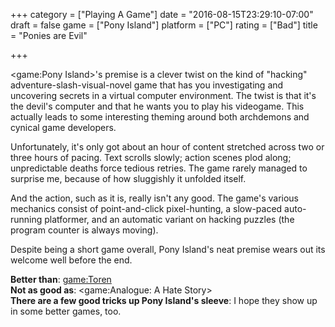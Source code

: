+++
category = ["Playing A Game"]
date = "2016-08-15T23:29:10-07:00"
draft = false
game = ["Pony Island"]
platform = ["PC"]
rating = ["Bad"]
title = "Ponies are Evil"

+++

<game:Pony Island>'s premise is a clever twist on the kind of "hacking" adventure-slash-visual-novel game that has you investigating and uncovering secrets in a virtual computer environment.  The twist is that it's the devil's computer and that he wants you to play his videogame.  This actually leads to some interesting theming around both archdemons and cynical game developers.

Unfortunately, it's only got about an hour of content stretched across two or three hours of pacing.  Text scrolls slowly; action scenes plod along; unpredictable deaths force tedious retries.  The game rarely managed to surprise me, because of how sluggishly it unfolded itself.

And the action, such as it is, really isn't any good.  The game's various mechanics consist of point-and-click pixel-hunting, a slow-paced auto-running platformer, and an automatic variant on hacking puzzles (the program counter is always moving).

Despite being a short game overall, Pony Island's neat premise wears out its welcome well before the end.

<b>Better than</b>: <game:Toren>  
<b>Not as good as</b>: <game:Analogue: A Hate Story>  
<b>There are a few good tricks up Pony Island's sleeve</b>: I hope they show up in some better games, too.
